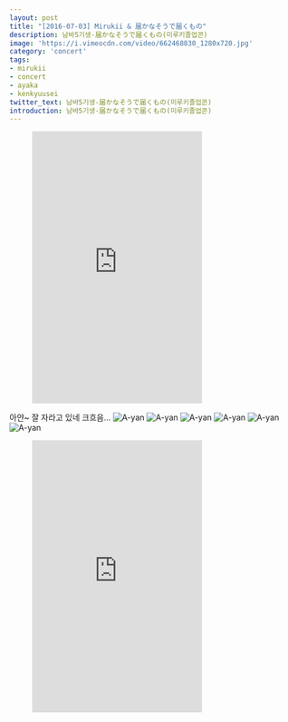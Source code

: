 ```yaml
---
layout: post
title: "[2016-07-03] Mirukii & 届かなそうで届くもの"
description: 남바5기생-届かなそうで届くもの(미루키졸업콘)
image: 'https://i.vimeocdn.com/video/662468830_1280x720.jpg'
category: 'concert'
tags:
- mirukii
- concert
- ayaka
- kenkyuusei
twitter_text: 남바5기생-届かなそうで届くもの(미루키졸업콘)
introduction: 남바5기생-届かなそうで届くもの(미루키졸업콘)
---
```

<figure class="video_container">
<iframe src="https://player.vimeo.com/video/239485362" height="480" frameborder="0" webkitallowfullscreen mozallowfullscreen allowfullscreen></iframe>
</figure>

아얀~ 잘 자라고 있네 크흐음...
![A-yan](http://livedoor.blogimg.jp/yasuko1984ja-oku/imgs/5/e/5e5d0de9.jpg)
![A-yan](http://livedoor.blogimg.jp/akb4839/imgs/4/2/420f872e.jpg)
![A-yan](http://tvcap.info/2016/11/17/mm161117-2009530713.jpg)
![A-yan](http://otaballe.com/wp-content/uploads/2017/02/7f2dcfe57d7b792e02a22f9092a4eb63.png)
![A-yan](https://pbs.twimg.com/media/C6YSQooUoAAlPJO.jpg)
![A-yan](https://i.ytimg.com/vi/njypqhhoOck/maxresdefault.jpg)

<figure class="video_container">
<iframe src="https://player.vimeo.com/video/239502047" height="480" frameborder="0" webkitallowfullscreen mozallowfullscreen allowfullscreen></iframe>
</figure>